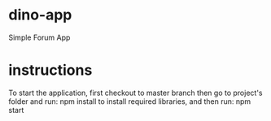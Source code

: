 # dino-app
Simple Forum App
# instructions
To start the application, first checkout to master branch then go to project's folder and run:
    npm install
to install required libraries, and then run:
    npm start
